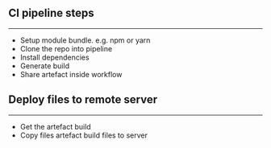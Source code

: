 ## CI pipeline steps
----------------------------
* Setup module bundle. e.g. npm or yarn
* Clone the repo into pipeline
* Install dependencies
* Generate build
* Share artefact inside workflow


## Deploy files to remote server
----------------------------------------
* Get the artefact build
* Copy files artefact build files to server



